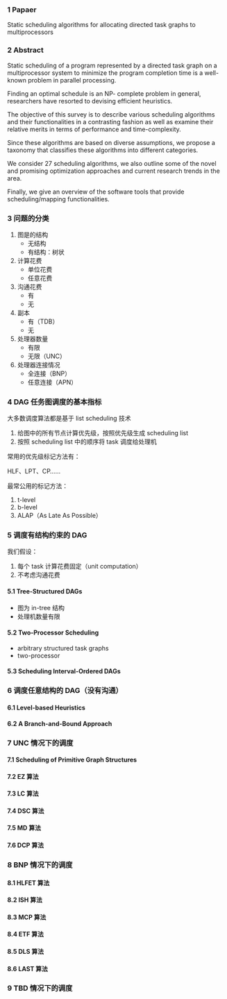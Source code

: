 ### 1 Papaer

Static scheduling algorithms for allocating directed task graphs to multiprocessors

### 2 Abstract

Static scheduling of a program represented by a directed task graph on a multiprocessor system to minimize the program completion time is a well-known problem in parallel processing. 

Finding an optimal schedule is an NP- complete problem in general, researchers have resorted to devising efficient heuristics. 

The objective of this survey is to describe various scheduling algorithms and their functionalities in a contrasting fashion as well as examine their relative merits in terms of performance and time-complexity. 

Since these algorithms are based on diverse assumptions, we propose a taxonomy that classifies these algorithms into different categories. 

We consider 27 scheduling algorithms, we also outline some of the novel and promising optimization approaches and current research trends in the area. 

Finally, we give an overview of the software tools that provide scheduling/mapping functionalities.

### 3 问题的分类

1. 图是的结构
   * 无结构
   * 有结构：树状
2. 计算花费
   * 单位花费
   * 任意花费
3. 沟通花费
   * 有
   * 无
4. 副本
   * 有（TDB）
   * 无
5. 处理器数量
   * 有限
   * 无限（UNC）
6. 处理器连接情况
   * 全连接（BNP）
   * 任意连接（APN）

### 4 DAG 任务图调度的基本指标

大多数调度算法都是基于 list scheduling 技术

1. 给图中的所有节点计算优先级，按照优先级生成 scheduling list
2. 按照 scheduling list 中的顺序将 task 调度给处理机

常用的优先级标记方法有：

HLF、LPT、CP…...

最常公用的标记方法：

1. t-level
2. b-level
3. ALAP（As Late As Possible）

### 5 调度有结构约束的 DAG

我们假设：

1. 每个 task 计算花费固定（unit computation）
2. 不考虑沟通花费

#### 5.1 Tree-Structured DAGs

* 图为 in-tree 结构
* 处理机数量有限

#### 5.2 Two-Processor Scheduling

* arbitrary structured task graphs
* two-processor

#### 5.3 Scheduling Interval-Ordered DAGs

### 6 调度任意结构的 DAG（没有沟通）

#### 6.1 Level-based Heuristics

#### 6.2 A Branch-and-Bound Approach

### 7 UNC 情况下的调度

#### 7.1 Scheduling of Primitive Graph Structures

#### 7.2 EZ 算法

#### 7.3 LC 算法

#### 7.4 DSC 算法

#### 7.5 MD 算法

#### 7.6 DCP 算法

### 8 BNP 情况下的调度

#### 8.1 HLFET 算法

#### 8.2 ISH 算法

#### 8.3 MCP 算法

#### 8.4 ETF 算法

#### 8.5 DLS 算法

#### 8.6 LAST 算法

### 9 TBD 情况下的调度